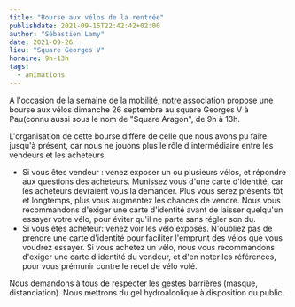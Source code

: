 ```yaml
---
title: "Bourse aux vélos de la rentrée"
publishdate: 2021-09-15T22:42:42+02:00
author: "Sébastien Lamy"
date: 2021-09-26
lieu: "Square Georges V"
horaire: 9h-13h
tags:
  - animations
---
```


A l'occasion de la semaine de la mobilité, notre association propose une bourse aux vélos dimanche 26 septembre au square Georges V à Pau(connu aussi sous le nom de "Square Aragon", de 9h à 13h. 
<!--more-->

L'organisation de cette bourse diffère de celle que nous avons pu faire jusqu'à présent, car nous ne jouons plus le rôle d'intermédiaire entre les vendeurs et les acheteurs.

* Si vous êtes vendeur : venez exposer un ou plusieurs vélos, et répondre aux questions des acheteurs. Munissez vous d'une carte d'identité, car les acheteurs devraient vous la demander. Plus vous serez présents tôt et longtemps, plus vous augmentez les chances de vendre. Nous vous recommandons d'exiger une carte d'identité avant de laisser quelqu'un essayer votre vélo, pour éviter qu'il ne parte sans régler son du.
* Si vous êtes acheteur: venez voir les vélo exposés. N'oubliez pas de prendre une carte d'identité pour faciliter l'emprunt des vélos que vous voudrez essayer. Si vous achetez un vélo, nous vous recommandons d'exiger une carte d'identité du vendeur,  et d'en noter les références, pour vous prémunir contre le recel de vélo volé.

Nous demandons à tous de respecter les gestes barrières (masque, distanciation). Nous mettrons du gel hydroalcolique à disposition du public.
